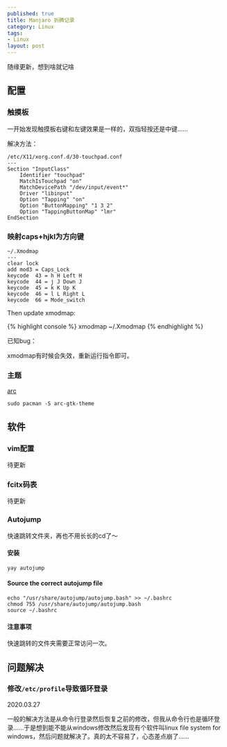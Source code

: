 ```yaml
---
published: true
title: Manjaro 折腾记录
category: Linux
tags: 
- Linux
layout: post
---
```

随缘更新，想到啥就记啥
<!-- more -->
## 配置

### 触摸板

一开始发现触摸板右键和左键效果是一样的，双指轻按还是中键……

解决方法：

```shell
/etc/X11/xorg.conf.d/30-touchpad.conf
---
Section "InputClass"
    Identifier "touchpad"
    MatchIsTouchpad "on"
    MatchDevicePath "/dev/input/event*"
    Driver "libinput"
    Option "Tapping" "on"
    Option "ButtonMapping" "1 3 2"
    Option "TappingButtonMap" "lmr"
EndSection

```

### 映射caps+hjkl为方向键

```shell
~/.Xmodmap
---
clear lock
add mod3 = Caps_Lock
keycode  43 = h H Left H
keycode  44 = j J Down J
keycode  45 = k K Up K
keycode  46 = l L Right L
keycode  66 = Mode_switch
```

Then update xmodmap:

{% highlight console %}
xmodmap ~/.Xmodmap
{% endhighlight %}

已知bug：

xmodmap有时候会失效，重新运行指令即可。

### 主题

[arc](https://github.com/horst3180/arc-theme)

```shell
sudo pacman -S arc-gtk-theme
```

## 软件

### vim配置

待更新

### fcitx码表

待更新

### Autojump

快速跳转文件夹，再也不用长长的cd了～

#### 安装

```shell
yay autojump
```

#### Source the correct autojump file

```shell
echo "/usr/share/autojump/autojump.bash" >> ~/.bashrc
chmod 755 /usr/share/autojump/autojump.bash
source ~/.bashrc
```

#### 注意事项

快速跳转的文件夹需要正常访问一次。

## 问题解决

### 修改`/etc/profile`导致循环登录

2020.03.27

一般的解决方法是从命令行登录然后恢复之前的修改，但我从命令行也是循环登录……于是想到能不能从windows修改然后发现有个软件叫linux file system for windows，然后问题就解决了。真的太不容易了，心态差点崩了……
